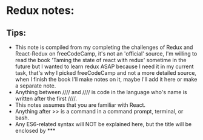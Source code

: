 Redux notes:
============
Tips:
-----
- This note is compiled from my completing the challenges of Redux and React-Redux on freeCodeCamp, 
    it's not an 'official' source, I'm willing to read the book 'Taming the state of react with redux' sometime in the future
    but I wanted to learn redux ASAP because I need it in my current task, that's why I picked freeCodeCamp and not a more detailed
    source, when I finish the book I'll make notes on it, maybe I'll add it here or make a separate note.
- Anything between //// and //// is code in the language who's name is written after the first ////.
- This notes assumes that you are familiar with React.
- Anything after >> is a command in a command prompt, terminal, or bash.
- Any ES6-related syntax will NOT be explained here, but the title will be enclosed by *** <title> ***
------------------------------------------------------------------------------------------------------------------------------------------------------------------------
Introduction:
-------------
What is redux?
--------------
Redux is a state management framework, in it there's a single state object responsible for the entire state of your app.
For example if we have a react app with 10 components each with its local state, the entire state of the app would be defined by ONE object.

That one object is called the 'store'.
So, the store is the single source of truth when it comes to application state.

So, any component that wishes to update the state, it will need to do that through the store.

Why redux?
----------
This makes it much easier to track the state of your app.

Now we'll cover how to create a store and put the state into it, how to read that state, and how to update it.

1) Creating a store:
We need something called a 'reducer', we'll cover that later. 
//// Redux
const reducer = (state = 5) => {
    return state;
}

const store = Redux.createStore(reducer);
//// ENDCODE

2) Reading the state:
Okay, now we have a store object with a state, we need to read the state from the store.
//// Redux
let currentState = store.getState();
//// ENDCODE

3) Updating the state:
Here, we don't do something like this.setState, this is called mutating the state, we don't change the state directly like that.
Instead, we 'trigger' state updates by somethings called 'actions'.

If you're in a team working on a project, the team's lead knows the state of the project and based on it assigns tasks.
If there are two tasks that depend on your task, then ONLY when you finish your task, can the team lead assign the two tasks 
to two people.
So, when you finish your task, you go and tell the lead that you finished your task.
Then, the lead assigns the next two tasks to two people.

Team lead = store.
You = component.
Tell the lead that an event happened = dispatch an action.

So, the store lies there waiting for actions to happen, when a component tells it that an action has happened 
(i.e. dispatches an action), the store updates the state accordingly.
Then, any component interested in the state change would read the state and modify its behavior accordingly.
It's like a PubSub but advanced.

A redux action is a JS object that has:
- A type property that has a unique string value.
- (Optional) It may carry data with it.

How to declare an action:
//// Redux
const action1 = {
  type: 'LOGIN'
};
//// ENDCODE

Now we have an action definition, when an event occurs that's related to that action definition, we want to create 
an action object to be sent to the store.

For that, we need a JS function called an 'actionCreator', it's a function that returns an action.

Creating an actionCreator.
//// Redux
function actionCreator() {
    return action;
}
//// ENDCODE

Now we have our action object, we are ready to send it to the store, this is called 'dispatch'.

A global method provided by Redux is used to do that.
store.dispatch(action);

Here's the usage:
//// Redux
//Here's a store
const store = Redux.createStore(
  (state = {login: false}) => state
);

//And here's an action creator
const loginAction = () => {
  return {
    type: 'LOGIN'
  }
};

//and here's us creating an object and sending it to the store:
store.dispatch(loginAction());
//// ENDCODE

Action processing:
------------------
But how will the store respond to that action?
It should respond by changing the state in some way.
If we have a lot of actions, we have a lot of ways to change the state.
So, each way is linked to each action.
A 'way of changing the state' is a function, called a 'reducer' function.

Reducers modify the state according to actions that occur.
They take 'state' and 'action' as arguments, and they return a new 'state'.

This is the ONLY role of the reducer, it never calls API, it never has anything else, it's a pure function that takes 
a state and action, and returns a state.

In redux, the state is read-only, you can't change it.
Reducers CREATE a new state out of the old one, and return it.
But redux doesn't enforce this, it's your responsibility to enforce this as a developer.

Example:
//// Redux
const defaultState = {
  login: false
};

const reducer = (state = defaultState, action) => {
  // change code below this line
  if(action.type === 'LOGIN') {
  return {
    login: true
  }
  } else {
    return state;
  }
};

const store = Redux.createStore(reducer);

const loginAction = () => {
  return {
    type: 'LOGIN'
  }
};
//// ENDCODE

To make a reducer that handles many actions, we use switch statement.
In that case, Always have the default statement, it returns the current state.

Tip:
- it's a convention to make action type values constant THEN assign then to actions.
- Also, use these values inside the reducer's switch statement.

Example:
//// Redux
const defaultState = {
  authenticated: false
};

const authReducer = (state = defaultState, action) => {
  // change code below this line
  switch(action.type) {
    case LOGIN:
      return {
        authenticated: true
      };

    case LOGOUT:
      return {
      authenticated: false
    }
    default:
      return state;
  }
  // change code above this line
};

const store = Redux.createStore(authReducer);

const LOGIN = 'LOGIN';
const LOGOUT = 'LOGOUT';

const loginUser = () => {
  return {
    type: LOGIN
  }
};

const logoutUser = () => {
  return {
    type: LOGOUT
  }
};
//// ENDCODE


Okay, now we covered how to:
- create a store.
- put a state in it.
- create an action definition.
- create an action object.
- dispatch the action to the store.
- define a reducer that changes the state according to the action.

Listeners:
----------
When the state changes, some components might be interested in that change. 
These are called 'listeners'.

listeners are functions that are called whenever an action is dispatched to the store.
They are callback functions.

To make a function 'listen' to the state change in the store, they use the 'store.subscribe(listenerFunction)' method:
//// Redux
const ADD = 'ADD';

const reducer = (state = 0, action) => {
  switch(action.type) {
    case ADD:
      return state + 1;
    default:
      return state;
  }
};

const store = Redux.createStore(reducer);

// global count variable:
let count = 0;

// change code below this line
function addListener() {
  count++;
}

store.subscribe(addListener);
// change code above this line

store.dispatch({type: ADD});
console.log(count);
store.dispatch({type: ADD});
console.log(count);
store.dispatch({type: ADD});
console.log(count);
//// ENDCODE

Combining multiple reducers:
----------------------------
When the app gets bigger, it's tempting to divide the state into smaller pieces.
But, that violates the Redux concept.
So, instead we can divide the reducer into many smaller reducers, each handles a different piece of the state.


How?
- We define many reducers, 
- then compose them into a root reducer, 
- then pass that to redux createStore method.

To do that, we use the function combineReducers().
It accepts an object as argument, in the object we define properties which associate keys to specific reducers.
So, each reducer will modify that part of the state only.

Here, we have two reducers, and we use combineReducers to combine them into a root reducer, then pass it to the store 
when we create it:
//// Redux
const INCREMENT = 'INCREMENT';
const DECREMENT = 'DECREMENT';

const counterReducer = (state = 0, action) => {
  switch(action.type) {
    case INCREMENT:
      return state + 1;
    case DECREMENT:
      return state - 1;
    default:
      return state;
  }
};

const LOGIN = 'LOGIN';
const LOGOUT = 'LOGOUT';

const authReducer = (state = {authenticated: false}, action) => {
  switch(action.type) {
    case LOGIN:
      return {
        authenticated: true
      }
    case LOGOUT:
      return {
        authenticated: false
      }
    default:
      return state;
  }
};

const rootReducer = Redux.combineReducers({
  count: counterReducer,
  auth: authReducer
});

const store = Redux.createStore(rootReducer);
//// ENDCODE

Sending data to the store via actions:
--------------------------------------
//// Redux
const ADD_NOTE = 'ADD_NOTE';

const notesReducer = (state = 'Initial State', action) => {
  switch(action.type) {
    // change code below this line
    case ADD_NOTE:
      return action.text;
    // change code above this line
    default:
      return state;
  }
};

const addNoteText = (note) => {
  return({
    type: ADD_NOTE,
    text: note
  });
};

const store = Redux.createStore(notesReducer);

console.log(store.getState());
store.dispatch(addNoteText('Hello!'));
console.log(store.getState());
//// ENDCODE

Async processing in redux:
--------------------------
At some point we'll need to handle async stuff, how do we handle that in Redux?
Redux has a middleware called Thunk, designed for this purpose.

To include it, we pass it as argument in the function Redux.applyMiddleware().
Then, that statement is provided as a second argument to createStore().
//// Redux
const store = Redux.createStore(
  asyncDataReducer,
  Redux.applyMiddleware(ReduxThunk.default)
);
//// ENDCODE

To create an async action, instead of creating it using a normal action creator, we make a function that RETURNS an 
action creator function and pass it 'dispatch' as an argument.

Example: 
- an async request is simulated with a setTimeout function here,
- it's common to dispatch actions BEFORE initiating any async behavior so that the store knows that some data is being 
requested (so that it can display a loading icon for example).
- Then, once the data is received, we dispatch another action which carries the data as payload along with info that 
the action is completed.
//// Redux
const handleAsync = () => {
    return function(dispatch) {
        //here we dispatch request actions.

        setTimeout(function() {
            let data = {
                //some data
            }
            //also we can dispatch received data actions here.
        }, 2500);
    }
}
//// ENDCODE

So now, we'll use that actionCreator to dispatch actions by passing them directly and the middleware takes care of the rest.

//// Redux
const REQUESTING_DATA = 'REQUESTING_DATA'
const RECEIVED_DATA = 'RECEIVED_DATA'

const requestingData = () => { return {type: REQUESTING_DATA} }
const receivedData = (data) => { return {type: RECEIVED_DATA, users: data.users} }

const handleAsync = () => {
  return function(dispatch) {
    store.dispatch(requestingData());

    setTimeout(function() {
      let data = {
        users: ['Jeff', 'William', 'Alice']
      }
      
      store.dispatch(receivedData(data));

    }, 2500);
  }
};

const defaultState = {
  fetching: false,
  users: []
};

const asyncDataReducer = (state = defaultState, action) => {
  switch(action.type) {
    case REQUESTING_DATA:
      return {
        fetching: true,
        users: []
      }
    case RECEIVED_DATA:
      return {
        fetching: false,
        users: action.users
      }
    default:
      return state;
  }
};

const store = Redux.createStore(
  asyncDataReducer,
  Redux.applyMiddleware(ReduxThunk.default)
);
//// ENDCODE
------------------------------------------------------------------------------------------------------------------------------------------------------------------------
Redux with react:
-----------------
React and Redux are separate technologies.

To use react with redux, we create a single store for the entire app.
React components subscribe only to pieces of data in the store that are relevant to them.
React components dispatch actions to trigger store updates.

In react, components can have their own local state, but if the app is complex it's better to use Redux with it.
But some components may have local states specific only to them.

To use react with redux, we need 'react-redux' package.
This package gives us ways to pass state and dispatch to our React components as props.

Let's assume we have a component like this:
//// JSX
class DisplayMessages extends React.Component {
  constructor(props) {
    super(props);
    this.state = {
      input: '',
      messages: []
    }

    this.handleChange = this.handleChange.bind(this);
    this.submitMessage = this.submitMessage.bind(this);
  }

  handleChange(event) {
    this.setState({
      input: event.target.value
    });
  }

  submitMessage() {
    const { input, messages } = this.state;
    this.setState({
      input: '',
      messages: [ ...messages, input]
    });
  }
  // add handleChange() and submitMessage() methods here

  render() {
    const { input, messages } = this.state;
    return (
      <div>
        <h2>Type in a new Message:</h2>
        {/* render an input, button, and ul here */ }        
        <input type="text"
          onChange={this.handleChange}
          value={input}
          >
        </input>
        <button
          onClick={this.submitMessage}
          >Enter</button>
        <ul>
          {messages.map(item => 
            <li>{item}</li>
          )}
        </ul>

        { /* change code above this line */ }
      </div>
    );
  }
};
//// ENDCODE

We want to change it, we want move the logic it's performing locally in its state to the redux state.
Our app adds messages from the user to a list.

So, we'll need to:
- Define an action type 'ADD'.
- Define an action creator that creates this action to add a message.
- Pass the message to this action creator to be included in the created action.
- Create a reducer that handles the state for the messages.
- Create a redux store and pass it the reducer we created.

Doing all the steps:
//// Redux
const ADD = 'ADD';

const addMessage = (message) => {
  return {
    type: ADD,
    message: message
  };
}

function messageReducer(state = [], action) {
  if(action.type === ADD) {
    let newState = [...state, action.message];
    return newState;
  }
  return state;
}

const store = Redux.createStore(messageReducer);
//// ENDCODE

Now we need to give React access to the redux store and the actions.
This is done by 'react-redux' package.
Mainly we have two key features: 'provider' and 'connect'.

1)Provider: 
-----------
This is a wrapper component that wraps our entire react app, this gives us access to 'store' and 'dispatch' throughout 
our component tree.
It takes two props: the store, and child components of our app.
Example:
class AppWrapper extends React.Component {
  render() {
    return(
      <Provider store={store}>
        <DisplayMessages/>
      </Provider>
    );
  }
};

Now, our React components have access to 'state' and 'dispatch', but we must specify which actions we want so that 
each components only accesses the part of state it needs.
This is done by two functions:
- mapStateToProps().
- mapDispatchToProps().

In these functions we declare which pieces of state we want to access and which actions creators we need to be able to dispatch.

Then, the objects returned from both functions are passed as props to our components.

Behind the scenes, React Redux uses store.subscribe to implement mapStateToProps, and store.dispatch to implement mapDispatchToProps.

mapStateToProps:
- returns object that represents state.
//// Redux
const state = [];

function mapStateToProps(state) {
  return {
    messages: state
  }
}
//// ENDCODE

mapDispatchToProps:
- takes a function 'dispatch' as argument.
- returns object that has keys and values.
- each key is mapped to a function that takes relevant data as arguments.
- that function calls 'dispatch' and passes the appropriate action creator and data to it.
//// Redux
const addMessage = (message) => {
  return {
    type: 'ADD',
    message: message
  }
};

function mapDispatchToProps(dispatch) {
  return {
    submitNewMessage: (message) => 
      dispatch(addMessage(message))
  };
}
//// ENDCODE

2) connect:
-----------
So now we made our React component, Redux store, actions, creators, reducers, wrapper component i.e. provider, 
and the two functions we need to connect React to Redux.
So, we'll connect React to Redux.

The 'connect' method does that.
It can take two optional arguments 'mapStateToProps' and 'mapDispatchToProps', this is because some components 
may need to read the state but not dispatch any actions, or vice versa.

Syntax:
- connect(mapStateToProps, mapDispatchToProps)(ourReactComponent)
- connect(null, null)(ourReactComponent)

It sort of returns a function that gets immediately called and passed our component as an argument.

//// React-Redux
const addMessage = (message) => {
  ...
};

const mapStateToProps = (state) => {
  ...
};

const mapDispatchToProps = (dispatch) => {
  ...
};

class OurComponent extends React.Component {
  constructor(props) {
    ...
  }
  render() {
    ...
  }
};

const connect = ReactRedux.connect;
const ConnectedComponent = connect(mapStateToProps, mapDispatchToProps)(OurComponent);
//// ENDCODE

Usually, components that are connected to Redux are not presentational components (components responsible only for UI).
Components connected to Redux usually dispatch actions and pass store state to child components.

Our example so far:
//// React-Redux
// Redux:
const ADD = 'ADD';

const addMessage = (message) => {
  return {
    type: ADD,
    message: message
  }
};

const messageReducer = (state = [], action) => {
  switch (action.type) {
    case ADD:
      return [
        ...state,
        action.message
      ];
    default:
      return state;
  }
};

const store = Redux.createStore(messageReducer);

// React:
class Presentational extends React.Component {
  constructor(props) {
    super(props);
    this.state = {
      input: '',
      messages: []
    }
    this.handleChange = this.handleChange.bind(this);
    this.submitMessage = this.submitMessage.bind(this);
  }
  handleChange(event) {
    this.setState({
      input: event.target.value
    });
  }
  submitMessage() {
    const currentMessage = this.state.input;
    this.setState({
      input: '',
      messages: this.state.messages.concat(currentMessage)
    });
  }
  render() {
    return (
      <div>
        <h2>Type in a new Message:</h2>
        <input
          value={this.state.input}
          onChange={this.handleChange}/><br/>
        <button onClick={this.submitMessage}>Submit</button>
        <ul>
          {this.state.messages.map( (message, idx) => {
              return (
                 <li key={idx}>{message}</li>
              )
            })
          }
        </ul>
      </div>
    );
  }
};

// React-Redux:
const mapStateToProps = (state) => {
  return { messages: state }
};

const mapDispatchToProps = (dispatch) => {
  return {
    submitNewMessage: (newMessage) => {
       dispatch(addMessage(newMessage))
    }
  }
};

const Provider = ReactRedux.Provider;
const connect = ReactRedux.connect;

const Container = connect(mapStateToProps, mapDispatchToProps)(Presentational);

class AppWrapper extends React.Component {
  constructor(props) {
    super(props);
  }

  render() {
    return (
      <Provider store={store}>
        <Container />
      </Provider>
    );
  }
};
//// ENDCODE

Extracting local state into Redux:
----------------------------------
The final step is extracting the local state out of our components into Redux.

From the last example, we'll:
- remove message property.
- modify submitMessage() so that it dispatches a new action submitNewMessage() from this.props.
- modify the render() function so that it maps over the messages list from this.props, not from state.

//// React-Redux
// Redux:
const ADD = 'ADD';

const addMessage = (message) => {
  return {
    type: ADD,
    message: message
  }
};

const messageReducer = (state = [], action) => {
  switch (action.type) {
    case ADD:
      return [
        ...state,
        action.message
      ];
    default:
      return state;
  }
};

const store = Redux.createStore(messageReducer);

// React:
const Provider = ReactRedux.Provider;
const connect = ReactRedux.connect;

class Presentational extends React.Component {
  constructor(props) {
    super(props);
    this.state = {
      input: ''
    }

    this.handleChange = this.handleChange.bind(this);
    this.submitMessage = this.submitMessage.bind(this);
  }

  handleChange(event) {
    this.setState({
      input: event.target.value
    });
  }

  submitMessage() {
    const { submitNewMessage } = this.props;
    submitNewMessage(this.state.input);

    this.setState({
      input: ''
    })
  }

  render() {
    return (
      <div>
        <h2>Type in a new Message:</h2>
        <input
          value={this.state.input}
          onChange={this.handleChange}/><br/>
        <button onClick={this.submitMessage}>Submit</button>
        <ul>
          {this.props.messages.map( (message, idx) => {
              return (
                 <li key={idx}>{message}</li>
              )
            })
          }
        </ul>
      </div>
    );
  }
};
// Change code above this line

const mapStateToProps = (state) => {
  return {messages: state}
};

const mapDispatchToProps = (dispatch) => {
  return {
    submitNewMessage: (message) => {
      dispatch(addMessage(message))
    }
  }
};

const Container = connect(mapStateToProps, mapDispatchToProps)(Presentational);

class AppWrapper extends React.Component {
  render() {
    return (
      <Provider store={store}>
        <Container/>
      </Provider>
    );
  }
};
//// ENDCODE

And we're Done ^_^
------------------------------------------------------------------------------------------------------------------------------------------------------------------------
------------------------------------------------------------------------------------------------------------------------------------------------------------------------
------------------------------------------------------------------------------------------------------------------------------------------------------------------------